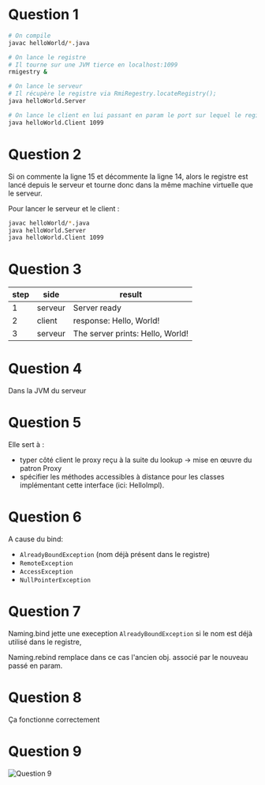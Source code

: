 # Question 1

```bash
# On compile
javac helloWorld/*.java

# On lance le registre 
# Il tourne sur une JVM tierce en localhost:1099
rmigestry &

# On lance le serveur
# Il récupère le registre via RmiRegestry.locateRegistry();
java helloWorld.Server

# On lance le client en lui passant en param le port sur lequel le registre écoute
java helloWorld.Client 1099
```

# Question 2

Si on commente la ligne 15 et décommente la ligne 14, alors le registre est lancé depuis le serveur et tourne donc dans la même machine virtuelle que le serveur.

Pour lancer le serveur et le client :
```bash
javac helloWorld/*.java
java helloWorld.Server
java helloWorld.Client 1099
```

# Question 3

| step | side    | result                           |
| ---- | ------- | -------------------------------- |
| 1    | serveur | Server ready                     |
| 2    | client  | response: Hello, World!          |
| 3    | serveur | The server prints: Hello, World! |

# Question 4

Dans la JVM du serveur

# Question 5

Elle sert à :
-  typer côté client le proxy reçu à la suite du lookup &rarr; mise en œuvre du patron Proxy
- spécifier les méthodes accessibles à distance pour les classes implémentant cette interface (ici: HelloImpl).

# Question 6

A cause du bind:

- `AlreadyBoundException` (nom déjà présent dans le registre)
- `RemoteException`
- `AccessException`
- `NullPointerException`

# Question 7

Naming.bind jette une exeception `AlreadyBoundException` si le nom est déjà utilisé dans le registre, 

Naming.rebind remplace dans ce cas l'ancien obj. associé par le nouveau passé en param.

# Question 8

Ça fonctionne correctement

# Question 9

![Question 9](https://github.com/DocAmaroo/M1Aigle/tree/master/s2/HMIN210/td/helloWorld/q9.jpg)